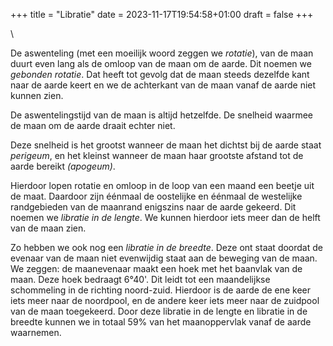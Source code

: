+++
title = "Libratie"
date = 2023-11-17T19:54:58+01:00
draft = false
+++

\

De aswenteling (met een moeilijk woord zeggen we *rotatie*), van de maan
duurt even lang als de omloop van de maan om de aarde. Dit noemen we
*gebonden rotatie*. Dat heeft tot gevolg dat de maan steeds dezelfde
kant naar de aarde keert en we de achterkant van de maan vanaf de aarde
niet kunnen zien.

De aswentelingstijd van de maan is altijd hetzelfde. De snelheid waarmee
de maan om de aarde draait echter niet.

Deze snelheid is het grootst wanneer de maan het dichtst bij de aarde
staat *perigeum*, en het kleinst wanneer de maan haar grootste afstand
tot de aarde bereikt *(apogeum)*.

Hierdoor lopen rotatie en omloop in de loop van een maand een beetje uit
de maat. Daardoor zijn éénmaal de oostelijke en éénmaal de westelijke
randgebieden van de maanrand enigszins naar de aarde gekeerd. Dit noemen
we *libratie in de lengte*. We kunnen hierdoor iets meer dan de helft
van de maan zien.

Zo hebben we ook nog een *libratie in de breedte*. Deze ont staat
doordat de evenaar van de maan niet evenwijdig staat aan de beweging van
de maan. We zeggen: de maanevenaar maakt een hoek met het baanvlak van
de maan. Deze hoek bedraagt 6°40\'. Dit leidt tot een maandelijkse
schommeling in de richting noord-zuid. Hierdoor is de aarde de ene keer
iets meer naar de noordpool, en de andere keer iets meer naar de
zuidpool van de maan toegekeerd. Door deze libratie in de lengte en
libratie in de breedte kunnen we in totaal 59% van het maanoppervlak
vanaf de aarde waarnemen.
